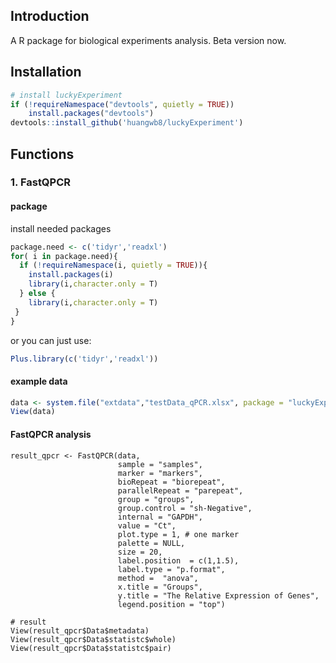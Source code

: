 ## Introduction

A R package for biological experiments analysis. Beta version now.

## Installation

```R
# install luckyExperiment
if (!requireNamespace("devtools", quietly = TRUE))
    install.packages("devtools")
devtools::install_github('huangwb8/luckyExperiment')
```

## Functions

### 1. FastQPCR

#### package

install needed packages

```R
package.need <- c('tidyr','readxl')
for( i in package.need){
  if (!requireNamespace(i, quietly = TRUE)){
    install.packages(i)
    library(i,character.only = T)
  } else {
    library(i,character.only = T)
 }
} 
```

or you can just use:

```R
Plus.library(c('tidyr','readxl'))
```

#### example data

```R
data <- system.file("extdata","testData_qPCR.xlsx", package = "luckyExperiment") %>% read_xlsx %>% as.data.frame
View(data)
```

#### FastQPCR analysis

```{r}
result_qpcr <- FastQPCR(data,
                        sample = "samples", 
                        marker = "markers",
                        bioRepeat = "biorepeat", 
                        parallelRepeat = "parepeat",
                        group = "groups", 
                        group.control = "sh-Negative", 
                        internal = "GAPDH",
                        value = "Ct", 
                        plot.type = 1, # one marker
                        palette = NULL,
                        size = 20, 
                        label.position  = c(1,1.5),
                        label.type = "p.format",
                        method =  "anova",
                        x.title = "Groups", 
                        y.title = "The Relative Expression of Genes",
                        legend.position = "top")

# result
View(result_qpcr$Data$metadata)
View(result_qpcr$Data$statistc$whole)
View(result_qpcr$Data$statistc$pair) 
```